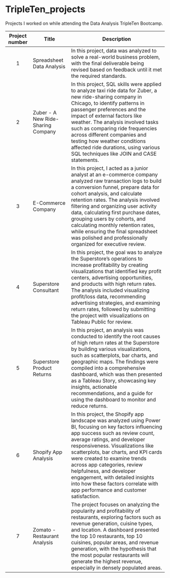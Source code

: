 # TripleTen_projects
Projects I worked on while attending the Data Analysis TripleTen Bootcamp.


| Project number | Title | Description |
| :-----------: | ----------- |----------- |
| 1 | Spreadsheet Data Analysis| In this project, data was analyzed to solve a real-world business problem, with the final deliverable being revised based on feedback until it met the required standards. |
| 2 | Zuber - A New Ride-Sharing Company| In this project, SQL skills were applied to analyze taxi ride data for Zuber, a new ride-sharing company in Chicago, to identify patterns in passenger preferences and the impact of external factors like weather. The analysis involved tasks such as comparing ride frequencies across different companies and testing how weather conditions affected ride durations, using various SQL techniques like JOIN and CASE statements. |
| 3 | E-Commerce Company| In this project, I acted as a junior analyst at an e-commerce company analyzed raw transaction logs to build a conversion funnel, prepare data for cohort analysis, and calculate retention rates. The analysis involved filtering and organizing user activity data, calculating first purchase dates, grouping users by cohorts, and calculating monthly retention rates, while ensuring the final spreadsheet was polished and professionally organized for executive review. |
| 4 | Superstore Consultant| In this project, the goal was to analyze the Superstore’s operations to increase profitability by creating visualizations that identified key profit centers, advertising opportunities, and products with high return rates. The analysis included visualizing profit/loss data, recommending advertising strategies, and examining return rates, followed by submitting the project with visualizations on Tableau Public for review. |
| 5 | Superstore Product Returns | In this project, an analysis was conducted to identify the root causes of high return rates at the Superstore by building various visualizations, such as scatterplots, bar charts, and geographic maps. The findings were compiled into a comprehensive dashboard, which was then presented as a Tableau Story, showcasing key insights, actionable recommendations, and a guide for using the dashboard to monitor and reduce returns. |
| 6 | Shopify App Analysis| In this project, the Shopify app landscape was analyzed using Power BI, focusing on key factors influencing app success such as review count, average ratings, and developer responsiveness. Visualizations like scatterplots, bar charts, and KPI cards were created to examine trends across app categories, review helpfulness, and developer engagement, with detailed insights into how these factors correlate with app performance and customer satisfaction. |
| 7 | Zomato - Restaurant Analysis| The project focuses on analyzing the popularity and profitability of restaurants, exploring factors such as revenue generation, cuisine types, and location. A dashboard presented the top 10 restaurants, top 10 cuisines, popular areas, and revenue generation, with the hypothesis that the most popular restaurants will generate the highest revenue, especially in densely populated areas.|
